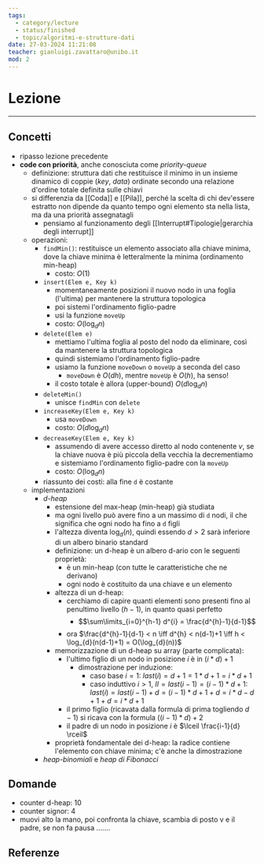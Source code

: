 ```yaml
---
tags:
  - category/lecture
  - status/finished
  - topic/algoritmi-e-strutture-dati
date: 27-03-2024 11:21:08
teacher: gianluigi.zavattaro@unibo.it
mod: 2
---
```

# Lezione
---
## Concetti
- ripasso lezione precedente
- **code con priorità**, anche conosciuta come _priority-queue_
	- definizione: struttura dati che restituisce il minimo in un insieme dinamico di coppie (_key_, _data_) ordinate secondo una relazione d'ordine totale definita sulle chiavi
	- si differenzia da [[Coda]] e [[Pila]], perché la scelta di chi dev'essere estratto non dipende da quanto tempo ogni elemento sta nella lista, ma da una priorità assegnatagli
		- pensiamo al funzionamento degli [[Interrupt#Tipologie|gerarchia degli interrupt]]
	- operazioni:
		- `findMin()`: restituisce un elemento associato alla chiave minima, dove la chiave minima è letteralmente la minima (ordinamento min-heap)
			- costo: $O(1)$
		- `insert(Elem e, Key k)`
			- momentaneamente posizioni il nuovo nodo in una foglia (l'ultima) per mantenere la struttura topologica
			- poi sistemi l'ordinamento figlio-padre
			- usi la funzione `moveUp`
			- costo: $O(\log_{d}{n})$
		- `delete(Elem e)`
			- mettiamo l'ultima foglia al posto del nodo da eliminare, così da mantenere la struttura topologica
			- quindi sistemiamo l'ordinamento figlio-padre
			- usiamo la funzione `moveDown` o `moveUp` a seconda del caso
				- `moveDown` è $O(dh)$, mentre `moveUp` è $O(h)$, ha senso!
			- il costo totale è allora (upper-bound) $O(d \log_{d}{n})$
		- `deleteMin()`
			- unisce `findMin` con `delete`
		- `increaseKey(Elem e, Key k)`
			- usa `moveDown`
			- costo: $O(d\log_{d}{n})$
		- `decreaseKey(Elem e, Key k)`
			- assumendo di avere accesso diretto al nodo contenente $v$, se la chiave nuova è più piccola della vecchia la decrementiamo e sistemiamo l'ordinamento figlio-padre con la `moveUp`
			- costo: $O(\log_{d}{n})$
		- riassunto dei costi: alla fine `d` è costante
	- implementazioni
		- _d-heap_
			- estensione del max-heap (min-heap) già studiata
			- ma ogni livello può avere fino a un massimo di `d` nodi, il che significa che ogni nodo ha fino a `d` figli
			- l'altezza diventa $\log_{d}(n)$, quindi essendo $d > 2$ sarà inferiore di un albero binario standard
			- definizione: un d-heap è un albero d-ario con le seguenti proprietà:
				- è un min-heap (con tutte le caratteristiche che ne derivano)
				- ogni nodo è costituito da una chiave e un elemento
			- altezza di un d-heap:
				- cerchiamo di capire quanti elementi sono presenti fino al penultimo livello ($h-1$), in quanto quasi perfetto
					- $$\sum\limits_{i=0}^{h-1} d^{i} = \frac{d^{h}-1}{d-1}$$
				- ora $\frac{d^{h}-1}{d-1} < n \iff d^{h} < n(d-1)+1 \iff h < \log_{d}(n(d-1)+1) = O(\log_{d}(n))$
			- memorizzazione di un d-heap su array (parte complicata):
				- l'ultimo figlio di un nodo in posizione $i$ è in $(i*d)+1$
					- dimostrazione per induzione:
						- caso base $i = 1$: $last(i) = d+1 = 1*d+1 = i*d+1$
						- caso induttivo $i > 1$, $II = last(i-1) = (i-1)*d+1$: $last(i) = last(i-1) + d = (i-1)*d+1+d = i*d-d+1+d = i*d+1$
				- il primo figlio (ricavata dalla formula di prima togliendo $d-1$) si ricava con la formula $((i-1)*d)+2$
				- il padre di un nodo in posizione $i$ è $\lceil \frac{i-1}{d} \rceil$
			- proprietà fondamentale dei d-heap: la radice contiene l'elemento con chiave minima; c'è anche la dimostrazione
		- _heap-binomiali_ e _heap di Fibonacci_

## Domande
- counter d-heap: 10
- counter signor: 4
- muovi alto la mano, poi confronta la chiave, scambia di posto v e il padre, se non fa pausa .......

## Referenze
